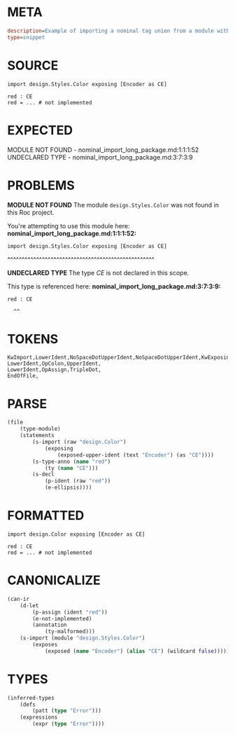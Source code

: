 # META
~~~ini
description=Example of importing a nominal tag union from a module within a package, and renaming it using `as`
type=snippet
~~~
# SOURCE
~~~roc
import design.Styles.Color exposing [Encoder as CE]

red : CE
red = ... # not implemented
~~~
# EXPECTED
MODULE NOT FOUND - nominal_import_long_package.md:1:1:1:52
UNDECLARED TYPE - nominal_import_long_package.md:3:7:3:9
# PROBLEMS
**MODULE NOT FOUND**
The module `design.Styles.Color` was not found in this Roc project.

You're attempting to use this module here:
**nominal_import_long_package.md:1:1:1:52:**
```roc
import design.Styles.Color exposing [Encoder as CE]
```
^^^^^^^^^^^^^^^^^^^^^^^^^^^^^^^^^^^^^^^^^^^^^^^^^^^


**UNDECLARED TYPE**
The type _CE_ is not declared in this scope.

This type is referenced here:
**nominal_import_long_package.md:3:7:3:9:**
```roc
red : CE
```
      ^^


# TOKENS
~~~zig
KwImport,LowerIdent,NoSpaceDotUpperIdent,NoSpaceDotUpperIdent,KwExposing,OpenSquare,UpperIdent,KwAs,UpperIdent,CloseSquare,
LowerIdent,OpColon,UpperIdent,
LowerIdent,OpAssign,TripleDot,
EndOfFile,
~~~
# PARSE
~~~clojure
(file
	(type-module)
	(statements
		(s-import (raw "design.Color")
			(exposing
				(exposed-upper-ident (text "Encoder") (as "CE"))))
		(s-type-anno (name "red")
			(ty (name "CE")))
		(s-decl
			(p-ident (raw "red"))
			(e-ellipsis))))
~~~
# FORMATTED
~~~roc
import design.Color exposing [Encoder as CE]

red : CE
red = ... # not implemented
~~~
# CANONICALIZE
~~~clojure
(can-ir
	(d-let
		(p-assign (ident "red"))
		(e-not-implemented)
		(annotation
			(ty-malformed)))
	(s-import (module "design.Styles.Color")
		(exposes
			(exposed (name "Encoder") (alias "CE") (wildcard false)))))
~~~
# TYPES
~~~clojure
(inferred-types
	(defs
		(patt (type "Error")))
	(expressions
		(expr (type "Error"))))
~~~

